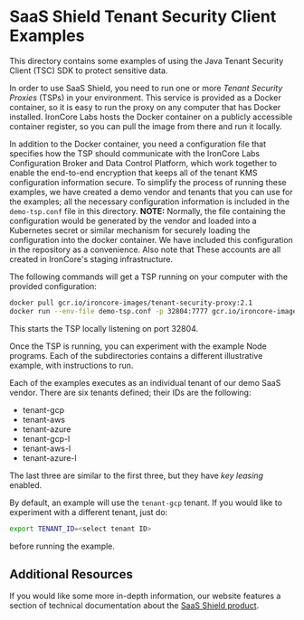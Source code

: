 # SaaS Shield Tenant Security Client Examples

This directory contains some examples of using the Java Tenant Security Client (TSC) SDK to protect sensitive data.

In order to use SaaS Shield, you need to run one or more _Tenant Security Proxies_ (TSPs) in your environment.
This service is provided as a Docker container, so it is easy to run the proxy on any computer that has Docker
installed. IronCore Labs hosts the Docker container on a publicly accessible container register, so you can pull
the image from there and run it locally.

In addition to the Docker container, you need a configuration file that specifies how the TSP should communicate
with the IronCore Labs Configuration Broker and Data Control Platform, which work together to enable the end-to-end
encryption that keeps all of the tenant KMS configuration information secure. To simplify the process of running
these examples, we have created a demo vendor and tenants that you can use for the examples; all the necessary
configuration information is included in the `demo-tsp.conf` file in this directory.
**NOTE:** Normally, the file containing the configuration would be generated by the vendor and loaded into a
Kubernetes secret or similar mechanism for securely loading the configuration into the docker container. We
have included this configuration in the repository as a convenience. Also note that These accounts are all
created in IronCore's staging infrastructure.

The following commands will get a TSP running on your computer with the provided configuration:

```bash
docker pull gcr.io/ironcore-images/tenant-security-proxy:2.1
docker run --env-file demo-tsp.conf -p 32804:7777 gcr.io/ironcore-images/tenant-security-proxy:2.1
```

This starts the TSP locally listening on port 32804.

Once the TSP is running, you can experiment with the example Node programs. Each of the subdirectories contains
a different illustrative example, with instructions to run.



Each of the examples executes as an individual tenant of our demo SaaS vendor. There are six tenants defined;
their IDs are the following:

- tenant-gcp
- tenant-aws
- tenant-azure
- tenant-gcp-l
- tenant-aws-l
- tenant-azure-l

The last three are similar to the first three, but they have _key leasing_ enabled.

By default, an example will use the `tenant-gcp` tenant. If you would like to experiment with a different tenant, just do:

```bash
export TENANT_ID=<select tenant ID>
```

before running the example.

## Additional Resources

If you would like some more in-depth information, our website features a section of technical
documentation about the [SaaS Shield product](https://ironcorelabs.com/docs/saas-shield/).
